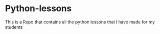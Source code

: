 # Python-lessons
This is a Repo that contains all the python lessons that I have made for my students
